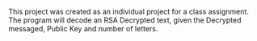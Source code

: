This project was created as an individual project for a class assignment. The program will decode an RSA Decrypted text, given the Decrypted messaged, Public Key and number of letters.